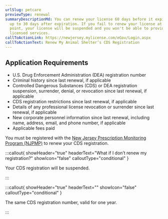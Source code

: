 ```yaml
---
urlSlug: petcare
previewType: renewal
summaryDescriptionMd: You can renew your license 60 days before it expires and
  up to 30 days after expiration. If you fail to renew your license at this
  point, your license will be suspended and you won't be able to provide your
  licensed services.
callToActionLink: https://newjersey.mylicense.com/eGov/Login.aspx
callToActionText: Renew My Animal Shelter’s CDS Registration
---
```

## Application Requirements

* U.S. Drug Enforcement Administration (DEA) registration number
* Criminal history since last renewal, if applicable
* Controlled Dangerous Substances (CDS) or DEA registration suspension, surrender, denial, or revocation since last renewal, if applicable 
* CDS registration restrictions since last renewal, if applicable
* Details of any professional license revocation or surrender since last renewal, if applicable
* New corporate personnel information since last renewal, including name, address, email, and phone number, if applicable
* Applicable fees paid

You must be registered with the [New Jersey Prescription Monitoring Program (NJPMP)](https://www.njconsumeraffairs.gov/pmp/Pages/register.aspx) to renew your CDS registration. 

:::callout{ showHeader="true" headerText="What if I don’t renew my registration?" showIcon="false" calloutType="conditional" }

Your CDS registration will be suspended.

:::

:::callout{ showHeader="true" headerText="" showIcon="false" calloutType="conditional" }

The same CDS registration number, valid for one year.

:::
